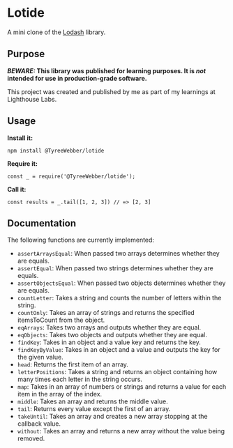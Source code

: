 # Lotide

A mini clone of the [Lodash](https://lodash.com) library.

## Purpose

**_BEWARE:_ This library was published for learning purposes. It is _not_ intended for use in production-grade software.**

This project was created and published by me as part of my learnings at Lighthouse Labs. 

## Usage

**Install it:**

`npm install @TyreeWebber/lotide`

**Require it:**

`const _ = require('@TyreeWebber/lotide');`

**Call it:**

`const results = _.tail([1, 2, 3]) // => [2, 3]`

## Documentation

The following functions are currently implemented:
* `assertArraysEqual`: When passed two arrays determines whether they are equals.
* `assertEqual`: When passed two strings determines whether they are equals.
* `assertObjectsEqual`: When passed two objects determines whether they are equals.
* `countLetter`: Takes a string and counts the number of letters within the string.
* `countOnly`: Takes an array of strings and returns the specified itemsToCount from the object.
* `eqArrays`: Takes two arrays and outputs whether they are equal.
* `eqObjects`: Takes two objects and outputs whether they are equal.
* `findKey`: Takes in an object and a value key and returns the key.
* `findKeyByValue`: Takes in an object and a value and outputs the key for the given value.
* `head`: Returns the first item of an array.
* `letterPositions`: Takes a string and returns an object containing how many times each letter in the string occurs.
* `map`: Takes in an array of numbers or strings and returns a value for each item in the array of the index.
* `middle`: Takes an array and returns the middle value.
* `tail`: Returns every value except the first of an array.
* `takeUntil`: Takes an array and creates a new array stopping at the callback value.
* `without`: Takes an array and returns a new array without the value being removed.